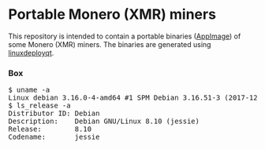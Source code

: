 # Portable Monero (XMR) miners

This repository is intended to contain a portable binaries ([AppImage](https://appimage.org/)) of some Monero (XMR) miners. The binaries are generated using [linuxdeployqt](https://github.com/probonopd/linuxdeployqt).

### Box
<pre>
$ uname -a
Linux debian 3.16.0-4-amd64 #1 SPM Debian 3.16.51-3 (2017-12-13) x86_64 GNU/Linux
$ ls_release -a
Distributor ID: Debian
Description:    Debian GNU/Linux 8.10 (jessie)
Release:        8.10
Codename:       jessie
</pre>
